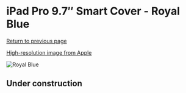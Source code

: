 # iPad Pro 9.7″ Smart Cover - Royal Blue

[Return to previous page](/ipad_pro97)

[High-resolution image from Apple](https://store.storeimages.cdn-apple.com/8756/as-images.apple.com/is/MM2G2?wid=4500&hei=4500&fmt=png)

<div style="width: 512px"><img src="/almost_uncompressed/MM2G2.webp" alt="Royal Blue"></div>

## Under construction
